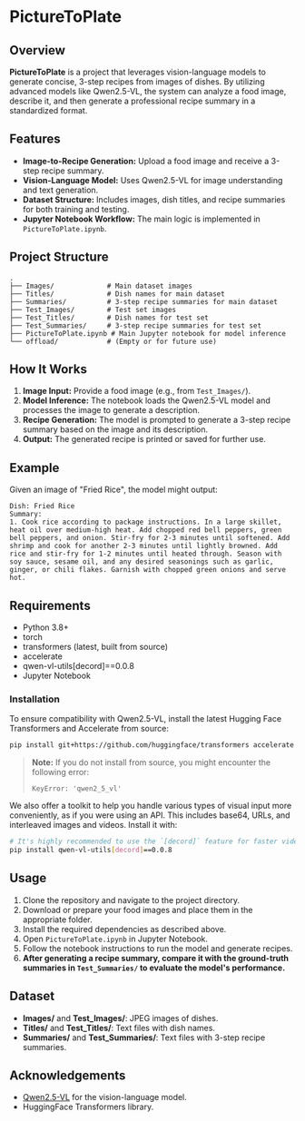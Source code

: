 # PictureToPlate

## Overview

**PictureToPlate** is a project that leverages vision-language models to generate concise, 3-step recipes from images of dishes. By utilizing advanced models like Qwen2.5-VL, the system can analyze a food image, describe it, and then generate a professional recipe summary in a standardized format.

## Features

- **Image-to-Recipe Generation:** Upload a food image and receive a 3-step recipe summary.
- **Vision-Language Model:** Uses Qwen2.5-VL for image understanding and text generation.
- **Dataset Structure:** Includes images, dish titles, and recipe summaries for both training and testing.
- **Jupyter Notebook Workflow:** The main logic is implemented in `PictureToPlate.ipynb`.

## Project Structure

```
.
├── Images/             # Main dataset images
├── Titles/             # Dish names for main dataset
├── Summaries/          # 3-step recipe summaries for main dataset
├── Test_Images/        # Test set images
├── Test_Titles/        # Dish names for test set
├── Test_Summaries/     # 3-step recipe summaries for test set
├── PictureToPlate.ipynb # Main Jupyter notebook for model inference
└── offload/            # (Empty or for future use)
```

## How It Works

1. **Image Input:** Provide a food image (e.g., from `Test_Images/`).
2. **Model Inference:** The notebook loads the Qwen2.5-VL model and processes the image to generate a description.
3. **Recipe Generation:** The model is prompted to generate a 3-step recipe summary based on the image and its description.
4. **Output:** The generated recipe is printed or saved for further use.

## Example

Given an image of "Fried Rice", the model might output:

```
Dish: Fried Rice
Summary:
1. Cook rice according to package instructions. In a large skillet, heat oil over medium-high heat. Add chopped red bell peppers, green bell peppers, and onion. Stir-fry for 2-3 minutes until softened. Add shrimp and cook for another 2-3 minutes until lightly browned. Add rice and stir-fry for 1-2 minutes until heated through. Season with soy sauce, sesame oil, and any desired seasonings such as garlic, ginger, or chili flakes. Garnish with chopped green onions and serve hot.
```

## Requirements

- Python 3.8+
- torch
- transformers (latest, built from source)
- accelerate
- qwen-vl-utils[decord]==0.0.8
- Jupyter Notebook

### Installation

To ensure compatibility with Qwen2.5-VL, install the latest Hugging Face Transformers and Accelerate from source:

```bash
pip install git+https://github.com/huggingface/transformers accelerate
```

> **Note:** If you do not install from source, you might encounter the following error:
> 
> ```
> KeyError: 'qwen2_5_vl'
> ```

We also offer a toolkit to help you handle various types of visual input more conveniently, as if you were using an API. This includes base64, URLs, and interleaved images and videos. Install it with:

```bash
# It's highly recommended to use the `[decord]` feature for faster video loading.
pip install qwen-vl-utils[decord]==0.0.8
```

## Usage

1. Clone the repository and navigate to the project directory.
2. Download or prepare your food images and place them in the appropriate folder.
3. Install the required dependencies as described above.
4. Open `PictureToPlate.ipynb` in Jupyter Notebook.
5. Follow the notebook instructions to run the model and generate recipes.
6. **After generating a recipe summary, compare it with the ground-truth summaries in `Test_Summaries/` to evaluate the model's performance.**

## Dataset

- **Images/** and **Test_Images/**: JPEG images of dishes.
- **Titles/** and **Test_Titles/**: Text files with dish names.
- **Summaries/** and **Test_Summaries/**: Text files with 3-step recipe summaries.

## Acknowledgements

- [Qwen2.5-VL](https://huggingface.co/Qwen/Qwen2.5-VL-3B-Instruct) for the vision-language model.
- HuggingFace Transformers library.
